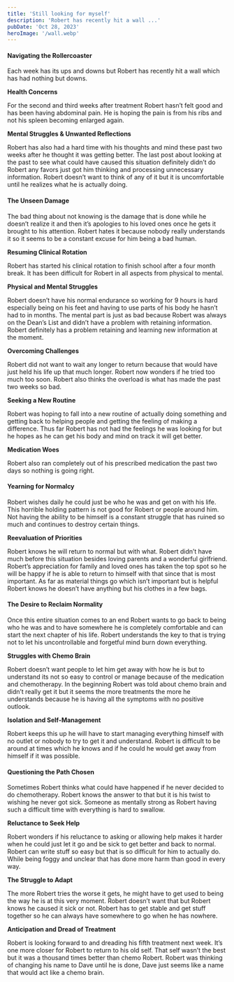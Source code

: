 ```yaml
---
title: 'Still looking for myself'
description: 'Robert has recently hit a wall ...'
pubDate: 'Oct 28, 2023'
heroImage: '/wall.webp'
---
```


#### Navigating the Rollercoaster

Each week has its ups and downs but Robert has recently hit a wall which has had nothing but downs.

**Health Concerns**

For the second and third weeks after treatment Robert hasn’t felt good and has been having abdominal pain. He is hoping the pain is from his ribs and not his spleen becoming enlarged again.

**Mental Struggles & Unwanted Reflections**

Robert has also had a hard time with his thoughts and mind these past two weeks after he thought it was getting better. The last post about looking at the past to see what could have caused this situation definitely didn’t do Robert any favors just got him thinking and processing unnecessary information. Robert doesn’t want to think of any of it but it is uncomfortable until he realizes what he is actually doing.

#### The Unseen Damage

The bad thing about not knowing is the damage that is done while he doesn’t realize it and then it’s apologies to his loved ones once he gets it brought to his attention. Robert hates it because nobody really understands it so it seems to be a constant excuse for him being a bad human.

**Resuming Clinical Rotation**

Robert has started his clinical rotation to finish school after a four month break. It has been difficult for Robert in all aspects from physical to mental.

**Physical and Mental Struggles**

Robert doesn’t have his normal endurance so working for 9 hours is hard especially being on his feet and having to use parts of his body he hasn’t had to in months. The mental part is just as bad because Robert was always on the Dean’s List and didn’t have a problem with retaining information. Robert definitely has a problem retaining and learning new information at the moment.

**Overcoming Challenges**

Robert did not want to wait any longer to return because that would have just held his life up that much longer. Robert now wonders if he tried too much too soon. Robert also thinks the overload is what has made the past two weeks so bad.

**Seeking a New Routine**

Robert was hoping to fall into a new routine of actually doing something and getting back to helping people and getting the feeling of making a difference. Thus far Robert has not had the feelings he was looking for but he hopes as he can get his body and mind on track it will get better.

**Medication Woes**

Robert also ran completely out of his prescribed medication the past two days so nothing is going right.

#### Yearning for Normalcy

Robert wishes daily he could just be who he was and get on with his life. This horrible holding pattern is not good for Robert or people around him. Not having the ability to be himself is a constant struggle that has ruined so much and continues to destroy certain things.

**Reevaluation of Priorities**

Robert knows he will return to normal but with what. Robert didn’t have much before this situation besides loving parents and a wonderful girlfriend. Robert’s appreciation for family and loved ones has taken the top spot so he will be happy if he is able to return to himself with that since that is most important. As far as material things go which isn’t important but is helpful Robert knows he doesn’t have anything but his clothes in a few bags.

#### The Desire to Reclaim Normality

Once this entire situation comes to an end Robert wants to go back to being who he was and to have somewhere he is completely comfortable and can start the next chapter of his life. Robert understands the key to that is trying not to let his uncontrollable and forgetful mind burn down everything.

**Struggles with Chemo Brain**

Robert doesn’t want people to let him get away with how he is but to understand its not so easy to control or manage because of the medication and chemotherapy. In the beginning Robert was told about chemo brain and didn’t really get it but it seems the more treatments the more he understands because he is having all the symptoms with no positive outlook.

**Isolation and Self-Management**

Robert keeps this up he will have to start managing everything himself with no outlet or nobody to try to get it and understand. Robert is difficult to be around at times which he knows and if he could he would get away from himself if it was possible.

#### Questioning the Path Chosen

Sometimes Robert thinks what could have happened if he never decided to do chemotherapy. Robert knows the answer to that but it is his twist to wishing he never got sick. Someone as mentally strong as Robert having such a difficult time with everything is hard to swallow.

**Reluctance to Seek Help**

Robert wonders if his reluctance to asking or allowing help makes it harder when he could just let it go and be sick to get better and back to normal. Robert can write stuff so easy but that is so difficult for him to actually do. While being foggy and unclear that has done more harm than good in every way.

**The Struggle to Adapt**

The more Robert tries the worse it gets, he might have to get used to being the way he is at this very moment. Robert doesn’t want that but Robert knows he caused it sick or not. Robert has to get stable and get stuff together so he can always have somewhere to go when he has nowhere.

**Anticipation and Dread of Treatment**

Robert is looking forward to and dreading his fifth treatment next week. It’s one more closer for Robert to return to his old self. That self wasn’t the best but it was a thousand times better than chemo Robert. Robert was thinking of changing his name to Dave until he is done, Dave just seems like a name that would act like a chemo brain.
